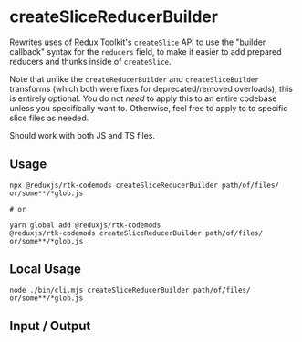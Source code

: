 # createSliceReducerBuilder

Rewrites uses of Redux Toolkit's `createSlice` API to use the "builder callback" syntax for the `reducers` field, to make it easier to add prepared reducers and thunks inside of `createSlice`.

Note that unlike the `createReducerBuilder` and `createSliceBuilder` transforms (which both were fixes for deprecated/removed overloads), this is entirely optional. You do not _need_ to apply this to an entire codebase unless you specifically want to. Otherwise, feel free to apply to to specific slice files as needed.

Should work with both JS and TS files.

## Usage

```
npx @reduxjs/rtk-codemods createSliceReducerBuilder path/of/files/ or/some**/*glob.js

# or

yarn global add @reduxjs/rtk-codemods
@reduxjs/rtk-codemods createSliceReducerBuilder path/of/files/ or/some**/*glob.js
```

## Local Usage

```
node ./bin/cli.mjs createSliceReducerBuilder path/of/files/ or/some**/*glob.js
```

## Input / Output

<!--FIXTURES_TOC_START-->
<!--FIXTURES_TOC_END-->

<!--FIXTURES_CONTENT_START-->
<!--FIXTURES_CONTENT_END-->
